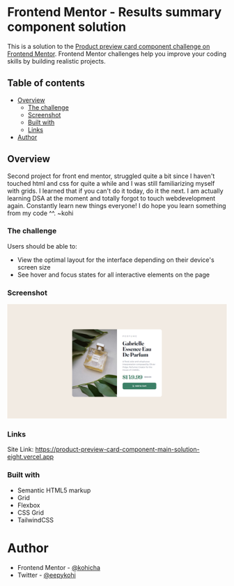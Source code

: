 # Frontend Mentor - Results summary component solution

This is a solution to the [Product preview card component challenge on Frontend Mentor](https://www.frontendmentor.io/challenges/product-preview-card-component-GO7UmttRfa). Frontend Mentor challenges help you improve your coding skills by building realistic projects.

## Table of contents

- [Overview](#overview)
  - [The challenge](#the-challenge)
  - [Screenshot](#screenshot)
  - [Built with](#built-with)
  - [Links](#links)
- [Author](#author)

## Overview

Second project for front end mentor, struggled quite a bit since I haven't touched html and css for quite a while and I was still familiarizing myself with grids. I learned that if you can't do it today, do it the next. I am actually learning DSA at the moment and totally forgot to touch webdevelopment again. Constantly learn new things everyone! I do hope you learn something from my code ^^.
~kohi

### The challenge

Users should be able to:

- View the optimal layout for the interface depending on their device's screen size
- See hover and focus states for all interactive elements on the page

### Screenshot

![Screenshot of Result](./output.jpg)

### Links

Site Link: https://product-preview-card-component-main-solution-eight.vercel.app

### Built with

- Semantic HTML5 markup
- Grid
- Flexbox
- CSS Grid
- TailwindCSS

# Author

- Frontend Mentor - [@kohicha](https://www.frontendmentor.io/profile/kohicha)
- Twitter - [@eepykohi](https://twitter.com/eepykohi)
